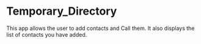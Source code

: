 # Temporary_Directory
This app allows the user to add contacts and Call them. It also displays the list of contacts you have added.
